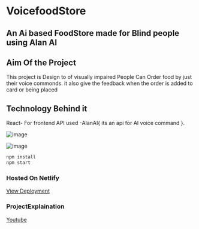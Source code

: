 # VoicefoodStore

## An Ai based FoodStore made for Blind people using Alan AI

## Aim Of the Project
This project is Design to of visually impaired People Can Order food by just their voice commonds. it also give the feedback when the order is added to card or being placed
## Technology Behind it 
React- For frontend
API used -AlanAI{ its an api for AI voice command }.

![image](https://user-images.githubusercontent.com/79045059/120094161-70d2e500-c13c-11eb-86c3-644783329abc.png)


![image](https://user-images.githubusercontent.com/79045059/120094172-7a5c4d00-c13c-11eb-829c-535d4c6b8e87.png)

```bash
npm install
npm start
```
### Hosted On Netlify

[View Deployment](https://condescending-mcnulty-3be88d.netlify.app/)

### ProjectExplaination 

[Youtube](https://youtu.be/KdonlC8Kh3s)
